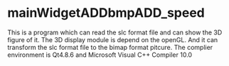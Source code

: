 # mainWidgetADDbmpADD_speed
This is a program which can read the slc format file and can show the 3D figure of it. The 3D display module is depend on the openGL.
And it can transform the slc format file to the bimap format pitcure. 
The complier environment is Qt4.8.6 and Microsoft Visual C++ Compiler 10.0
